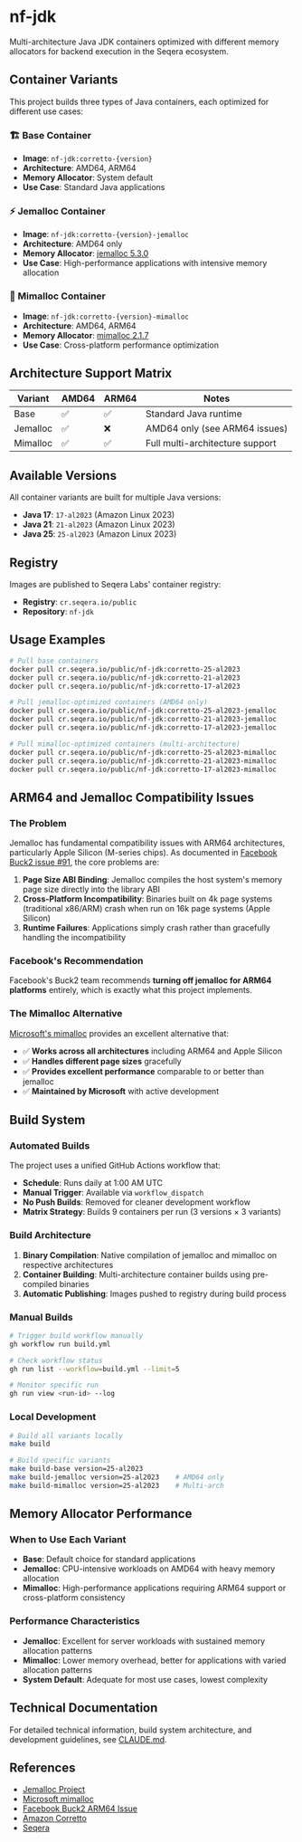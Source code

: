 # nf-jdk

Multi-architecture Java JDK containers optimized with different memory allocators for backend execution in the Seqera ecosystem.

## Container Variants

This project builds three types of Java containers, each optimized for different use cases:

### 🏗️ Base Container
- **Image**: `nf-jdk:corretto-{version}`
- **Architecture**: AMD64, ARM64
- **Memory Allocator**: System default
- **Use Case**: Standard Java applications

### ⚡ Jemalloc Container  
- **Image**: `nf-jdk:corretto-{version}-jemalloc`
- **Architecture**: AMD64 only
- **Memory Allocator**: [jemalloc 5.3.0](https://github.com/jemalloc/jemalloc)
- **Use Case**: High-performance applications with intensive memory allocation

### 🚀 Mimalloc Container
- **Image**: `nf-jdk:corretto-{version}-mimalloc`  
- **Architecture**: AMD64, ARM64
- **Memory Allocator**: [mimalloc 2.1.7](https://github.com/microsoft/mimalloc)
- **Use Case**: Cross-platform performance optimization

## Architecture Support Matrix

| Variant  | AMD64 | ARM64 | Notes                           |
|----------|-------|-------|---------------------------------|
| Base     | ✅     | ✅     | Standard Java runtime           |
| Jemalloc | ✅     | ❌     | AMD64 only (see ARM64 issues)   |
| Mimalloc | ✅     | ✅     | Full multi-architecture support |

## Available Versions

All container variants are built for multiple Java versions:
- **Java 17**: `17-al2023` (Amazon Linux 2023)
- **Java 21**: `21-al2023` (Amazon Linux 2023)  
- **Java 25**: `25-al2023` (Amazon Linux 2023)

## Registry

Images are published to Seqera Labs' container registry:
- **Registry**: `cr.seqera.io/public`
- **Repository**: `nf-jdk`

## Usage Examples

```bash
# Pull base containers
docker pull cr.seqera.io/public/nf-jdk:corretto-25-al2023
docker pull cr.seqera.io/public/nf-jdk:corretto-21-al2023
docker pull cr.seqera.io/public/nf-jdk:corretto-17-al2023

# Pull jemalloc-optimized containers (AMD64 only)
docker pull cr.seqera.io/public/nf-jdk:corretto-25-al2023-jemalloc
docker pull cr.seqera.io/public/nf-jdk:corretto-21-al2023-jemalloc
docker pull cr.seqera.io/public/nf-jdk:corretto-17-al2023-jemalloc

# Pull mimalloc-optimized containers (multi-architecture)
docker pull cr.seqera.io/public/nf-jdk:corretto-25-al2023-mimalloc
docker pull cr.seqera.io/public/nf-jdk:corretto-21-al2023-mimalloc
docker pull cr.seqera.io/public/nf-jdk:corretto-17-al2023-mimalloc
```

## ARM64 and Jemalloc Compatibility Issues

### The Problem

Jemalloc has fundamental compatibility issues with ARM64 architectures, particularly Apple Silicon (M-series chips). As documented in [Facebook Buck2 issue #91](https://github.com/facebook/buck2/issues/91), the core problems are:

1. **Page Size ABI Binding**: Jemalloc compiles the host system's memory page size directly into the library ABI
2. **Cross-Platform Incompatibility**: Binaries built on 4k page systems (traditional x86/ARM) crash when run on 16k page systems (Apple Silicon)
3. **Runtime Failures**: Applications simply crash rather than gracefully handling the incompatibility

### Facebook's Recommendation

Facebook's Buck2 team recommends **turning off jemalloc for ARM64 platforms** entirely, which is exactly what this project implements.

### The Mimalloc Alternative

[Microsoft's mimalloc](https://github.com/microsoft/mimalloc) provides an excellent alternative that:
- ✅ **Works across all architectures** including ARM64 and Apple Silicon
- ✅ **Handles different page sizes** gracefully  
- ✅ **Provides excellent performance** comparable to or better than jemalloc
- ✅ **Maintained by Microsoft** with active development

## Build System

### Automated Builds

The project uses a unified GitHub Actions workflow that:
- **Schedule**: Runs daily at 1:00 AM UTC
- **Manual Trigger**: Available via `workflow_dispatch`
- **No Push Builds**: Removed for cleaner development workflow
- **Matrix Strategy**: Builds 9 containers per run (3 versions × 3 variants)

### Build Architecture

1. **Binary Compilation**: Native compilation of jemalloc and mimalloc on respective architectures
2. **Container Building**: Multi-architecture container builds using pre-compiled binaries
3. **Automatic Publishing**: Images pushed to registry during build process

### Manual Builds

```bash
# Trigger build workflow manually
gh workflow run build.yml

# Check workflow status  
gh run list --workflow=build.yml --limit=5

# Monitor specific run
gh run view <run-id> --log
```

### Local Development

```bash
# Build all variants locally
make build

# Build specific variants  
make build-base version=25-al2023
make build-jemalloc version=25-al2023    # AMD64 only
make build-mimalloc version=25-al2023    # Multi-arch
```

## Memory Allocator Performance

### When to Use Each Variant

- **Base**: Default choice for standard applications
- **Jemalloc**: CPU-intensive workloads on AMD64 with heavy memory allocation
- **Mimalloc**: High-performance applications requiring ARM64 support or cross-platform consistency

### Performance Characteristics

- **Jemalloc**: Excellent for server workloads with sustained memory allocation patterns
- **Mimalloc**: Lower memory overhead, better for applications with varied allocation patterns
- **System Default**: Adequate for most use cases, lowest complexity

## Technical Documentation

For detailed technical information, build system architecture, and development guidelines, see [CLAUDE.md](./CLAUDE.md).

## References

- [Jemalloc Project](https://github.com/jemalloc/jemalloc)
- [Microsoft mimalloc](https://github.com/microsoft/mimalloc)  
- [Facebook Buck2 ARM64 Issue](https://github.com/facebook/buck2/issues/91)
- [Amazon Corretto](https://aws.amazon.com/corretto/)
- [Seqera](https://www.seqera.io/)
